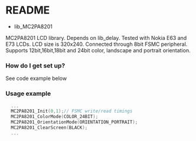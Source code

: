 # README #

* lib_MC2PA8201

MC2PA8201 LCD library. Depends on lib_delay.
Tested with Nokia E63 and E73 LCDs.
LCD size is 320x240. Connected through 8bit FSMC peripheral. 
Supports 12bit,16bit,18bit and 24bit color, landscape and portrait orientation.

### How do I get set up? ###

  See code example below

### Usage example ###
```C
  ... 
  MC2PA8201_Init(0,1);// FSMC write/read timings
  MC2PA8201_ColorMode(COLOR_24BIT);
  MC2PA8201_OrientationMode(ORIENTATION_PORTRAIT);
  MC2PA8201_ClearScreen(BLACK);
  ...
```
